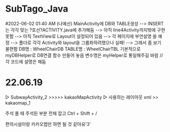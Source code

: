 # SubTago_Java

#2022-06-02 01:40 AM (나예선)
MainActivity에 DB와 TABLE생성
 --> INSERT는 각각 맞는 ?호선?ACTIVITY.java에 추가해둠
 --> 아직 line4Activity까지밖에 구현 못함
 --> 아직 TextView로 Layout이 설정되어 있음
 --> 각 페이지에 부연설명 쓸 예정
 --> 폴더로 각각 Activity와 layout을 그룹화하려했으나 실패! --> 그래서 좀 보기 불편함
DB명 : WheelChairDB
TABLE명 : WheelChairTBL
기본적으로 myDBHelper로 DB연결 함수 만들어 놓음 변수명은 myHelper로 통일해주길 바람
//각 코드에 설명은 해둠




# 22.06.19
▷ SubwayActivity_2 >>>>> kakaoMapActivity
▷ 사용하는 레이아웃 xml >> kakaomap_1

주석 풀 때 주석된 부분 전체 잡고 Ctrl + Shift + /

편의시설이랑 카카오맵만 하면 될 것 같아유'3'
